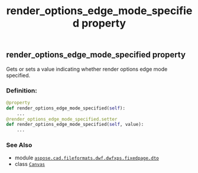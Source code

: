 ﻿---
title: render_options_edge_mode_specified property
second_title: Aspose.CAD for Python via .NET API References
description: 
type: docs
weight: 170
url: /python-net/aspose.cad.fileformats.dwf.dwfxps.fixedpage.dto/canvas/render_options_edge_mode_specified/
is_root: false
---

## render_options_edge_mode_specified property


Gets or sets a value indicating whether render options edge mode specified.
### Definition:
```python
@property
def render_options_edge_mode_specified(self):
    ...
@render_options_edge_mode_specified.setter
def render_options_edge_mode_specified(self, value):
    ...
```

### See Also
* module [`aspose.cad.fileformats.dwf.dwfxps.fixedpage.dto`](../../)
* class [`Canvas`](/cad/python-net/aspose.cad.fileformats.dwf.dwfxps.fixedpage.dto/canvas)
